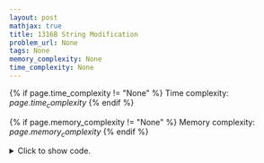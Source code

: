 ```yaml
---
layout: post
mathjax: true
title: 1316B String Modification
problem_url: None
tags: None
memory_complexity: None
time_complexity: None
---
```




{% if page.time_complexity != "None" %}
Time complexity: ${{ page.time_complexity }}$
{% endif %}

{% if page.memory_complexity != "None" %}
Memory complexity: ${{ page.memory_complexity }}$
{% endif %}

<details>
<summary>
<p style="display:inline">Click to show code.</p>
</summary>
```cpp
{% raw %}
using namespace std;
int n;
char s[5010];
string rev(int k)
{
    string ans(n, ' ');
    for (int i = 0; i < (n - k + 1); ++i)
        ans[i] = s[k - 1 + i];
    if ((n - k + 1) % 2 == 0)
        for (int i = n - k + 1; i < n; ++i)
            ans[i] = s[i - (n - k + 1)];
    else
        for (int i = n - 1; i >= n - k + 1; --i)
            ans[i] = s[n - i - 1];
    return ans;
}
void solve(void)
{
    string ans(s);
    int mink = 1;
    for (int k = 1; k <= n; ++k)
    {
        string cur = rev(k);
        if (cur < ans)
        {
            ans = cur;
            mink = k;
        }
    }
    cout << ans << endl << mink << endl;
}
int main(void)
{
    int t;
    cin >> t;
    while (t--)
    {
        cin >> n >> s;
        solve();
    }
}

{% endraw %}
```
</details>

